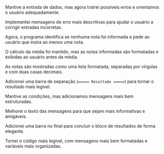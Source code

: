 Mantive a entrada de dados, mas agora tratrei possíveis erros e orientamos o usuário adequadamente.

Implementei mensagens de erro mais descritivas para ajudar o usuário a corrigir entradas incorretas.

Agora, o programa identifica se nenhuma nota foi informada e pede ao usuário que insira ao menos uma nota.

O cálculo da média foi mantido, mas as notas informadas são formatadas e exibidas ao usuário antes da média.

As notas são mostradas como uma lista formatada, separadas por vírgulas e com duas casas decimais.

Adicionei uma barra de separação (`===== Resultado =====`) para tornar o resultado mais legível.

Mantive as condições, mas adicionamos mensagens mais bem estruturadas.

Melhorei o texto das mensagens para que sejam mais informativas e amigáveis.

Adicionei uma barra no final para concluir o bloco de resultados de forma elegante.

Tornei o código mais legível, com mensagens mais bem formatadas e variáveis mais organizadas.
